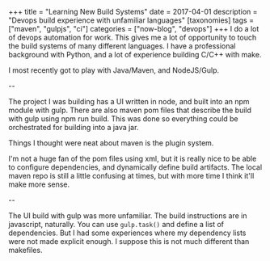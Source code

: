 +++
title = "Learning New Build Systems"
date = 2017-04-01
description = "Devops build experience with unfamiliar languages"
[taxonomies]
tags = ["maven", "gulpjs", "ci"]
categories = ["now-blog", "devops"]
+++
I do a lot of devops automation for work. This gives me a lot of opportunity to touch the build systems of many different languages. I have a professional background with Python, and a lot of experience building C/C++ with make.

I most recently got to play with Java/Maven, and NodeJS/Gulp.

--

The project I was building has a UI written in node, and built into an npm module with gulp. There are also maven pom files that describe the build with gulp using npm run build. This was done so everything could be orchestrated for building into a java jar.

Things I thought were neat about maven is the plugin system.

I'm not a huge fan of the pom files using xml, but it is really nice to be able to configure dependencies, and dynamically define build artifacts. The local maven repo is still a little confusing at times, but with more time I think it'll make more sense.

--

The UI build with gulp was more unfamiliar. The build instructions are in javascript, naturally. You can use `gulp.task()` and define a list of dependencies. But I had some experiences where my dependency lists were not made explicit enough. I suppose this is not much different than makefiles.
